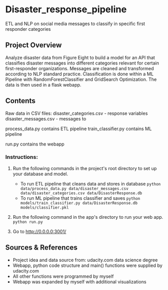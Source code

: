 # Disaster_response_pipeline
ETL and NLP on social media messages to classify in specific first responder categories

## Project Overview
Analyze disaster data from Figure Eight to build a model for an API that classifies disaster messages into different categories relevant for certain first-responder organizations.
Messages are cleaned and transformed according to NLP standard practice. Classification is done within a ML Pipeline with RandomForestClassifier and GridSearch Optimization.
The data is then used in a flask webapp.


## Contents
Raw data in CSV files: 
  disaster_categories.csv - response variables
  disaster_messages.csv - messages to 

process_data.py contains ETL pipeline
train_classifier.py contains ML pipeline

run.py contains the webapp

### Instructions:
1. Run the following commands in the project's root directory to set up your database and model.

    - To run ETL pipeline that cleans data and stores in database
        `python data/process_data.py data/disaster_messages.csv data/disaster_categories.csv data/DisasterResponse.db`
    - To run ML pipeline that trains classifier and saves
        `python models/train_classifier.py data/DisasterResponse.db models/classifier.pkl`

2. Run the following command in the app's directory to run your web app.
    `python run.py`

3. Go to http://0.0.0.0:3001/


## Sources & References
 - Project idea and data source from: udacity.com data science degree
 - Webapp, python code structure and main() functions were supplied by udacity.com
 - All other functions were programmed by myself
 - Webapp was expanded by myself with additional visualizations
